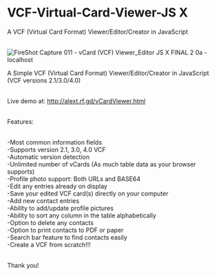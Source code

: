 # VCF-Virtual-Card-Viewer-JS X
A VCF (Virtual Card Format) Viewer/Editor/Creator in JavaScript<br><br>

![FireShot Capture 011 - vCard (VCF) Viewer_Editor JS X FINAL 2 0a - localhost](https://user-images.githubusercontent.com/16135535/213532138-2d0a6241-56a8-4d81-9b07-5cb099fac061.png)

A Simple VCF (Virtual Card Format) Viewer/Editor/Creator in JavaScript (VCF versions 2.1/3.0/4.0)<br><br>

Live demo at: http://alext.rf.gd/vCardViewer.html <br><br>

Features:<br><br>

-Most common information fields<br>
-Supports version 2.1, 3.0, 4.0 VCF<br>
-Automatic version detection<br>
-Unlimited number of vCards (As much table data as your browser supports)<br>
-Profile photo support: Both URLs and BASE64<br>
-Edit any entries already on display<br>
-Save your edited VCF card(s) directly on your computer<br>
-Add new contact entries<br>
-Ability to add/update profile pictures<br>
-Ability to sort any column in the table alphabetically<br>
-Option to delete any contacts<br>
-Option to print contacts to PDF or paper<br>
-Search bar feature to find contacts easily<br>
-Create a VCF from scratch!!!<br><br>

Thank you!<br><br>



